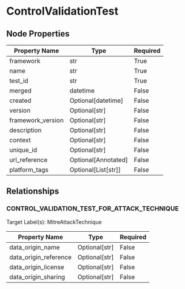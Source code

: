 # ControlValidationTest

## Node Properties

| Property Name | Type | Required |
| ------------- | ---- | -------- |
| framework | str | True |
| name | str | True |
| test_id | str | True |
| merged | datetime | False |
| created | Optional[datetime] | False |
| version | Optional[str] | False |
| framework_version | Optional[str] | False |
| description | Optional[str] | False |
| context | Optional[str] | False |
| unique_id | Optional[str] | False |
| url_reference | Optional[Annotated] | False |
| platform_tags | Optional[List[str]] | False |

## Relationships

### CONTROL_VALIDATION_TEST_FOR_ATTACK_TECHNIQUE

Target Label(s): MitreAttackTechnique

| Property Name | Type | Required |
| ------------- | ---- | -------- |
| data_origin_name | Optional[str] | False |
| data_origin_reference | Optional[str] | False |
| data_origin_license | Optional[str] | False |
| data_origin_sharing | Optional[str] | False |